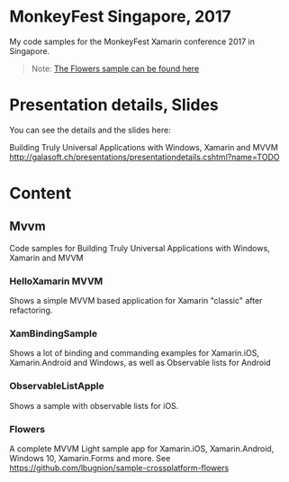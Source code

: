 # MonkeyFest Singapore, 2017

My code samples for the MonkeyFest Xamarin conference 2017 in Singapore.

> Note: [The Flowers sample can be found here](https://github.com/lbugnion/sample-crossplatform-flowers)

# Presentation details, Slides

You can see the details and the slides here:

Building Truly Universal Applications with Windows, Xamarin and MVVM 
http://galasoft.ch/presentations/presentationdetails.cshtml?name=TODO

# Content

## Mvvm

Code samples for Building Truly Universal Applications with Windows, Xamarin and MVVM

### HelloXamarin MVVM

Shows a simple MVVM based application for Xamarin "classic" after refactoring.

### XamBindingSample

Shows a lot of binding and commanding examples for Xamarin.iOS, Xamarin.Android and Windows, as well as Observable lists for Android

### ObservableListApple

Shows a sample with observable lists for iOS.

### Flowers

A complete MVVM Light sample app for Xamarin.iOS, Xamarin.Android, Windows 10, Xamarin.Forms and more.
See https://github.com/lbugnion/sample-crossplatform-flowers